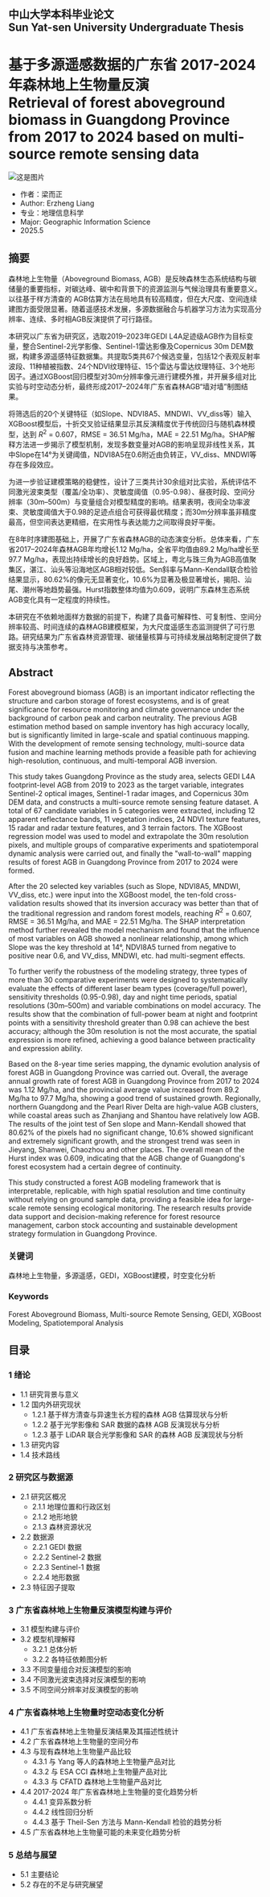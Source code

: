 ##  中山大学本科毕业论文 <br>  Sun Yat-sen University Undergraduate Thesis 

# 基于多源遥感数据的广东省 2017-2024 年森林地上生物量反演 <br> Retrieval of forest aboveground biomass in Guangdong Province from 2017 to 2024 based on multi-source remote sensing data

![这是图片](https://raw.githubusercontent.com/Keisei-Kintetsu/My-Undergraduate-Thesis/refs/heads/main/cover_image.jpg)

- 作者：梁而正
- Author: Erzheng Liang
- 专业：地理信息科学
- Major: Geographic Information Science
- 2025.5 




## 摘要

森林地上生物量（Aboveground Biomass, AGB）是反映森林生态系统结构与碳储量的重要指标，对碳达峰、碳中和背景下的资源监测与气候治理具有重要意义。以往基于样方清查的 AGB估算方法在局地具有较高精度，但在大尺度、空间连续建图方面受限显著。随着遥感技术发展，多源数据融合与机器学习方法为实现高分辨率、连续、多时相AGB反演提供了可行路径。

本研究以广东省为研究区，选取2019–2023年GEDI L4A足迹级AGB作为目标变量，整合Sentinel-2光学影像、Sentinel-1雷达影像及Copernicus 30m DEM数据，构建多源遥感特征数据集。共提取5类共67个候选变量，包括12个表观反射率波段、11种植被指数、24个NDVI纹理特征、15个雷达与雷达纹理特征、3个地形因子。通过XGBoost回归模型对30m分辨率像元进行建模外推，并开展多组对比实验与时空动态分析，最终形成2017–2024年广东省森林AGB“墙对墙”制图结果。

将筛选后的20个关键特征（如Slope、NDVI8A5、MNDWI、VV\_diss等）输入XGBoost模型后，十折交叉验证结果显示其反演精度优于传统回归与随机森林模型，达到 $R^2$ = 0.607，RMSE = 36.51 Mg/ha，MAE = 22.51 Mg/ha。SHAP解释方法进一步揭示了模型机制，发现多数变量对AGB的影响呈现非线性关系，其中Slope在14°为关键阈值，NDVI8A5在0.6附近由负转正，VV\_diss、MNDWI等存在多段效应。

为进一步验证建模策略的稳健性，设计了三类共计30余组对比实验，系统评估不同激光波束类型（覆盖/全功率）、灵敏度阈值（0.95-0.98）、昼夜时段、空间分辨率（30m–500m）与变量组合对模型精度的影响。结果表明，夜间全功率波束、灵敏度阈值大于0.98的足迹点组合可获得最优精度；而30m分辨率虽非精度最高，但空间表达更精细，在实用性与表达能力之间取得良好平衡。

在8年时序建图基础上，开展了广东省森林AGB的动态演变分析。总体来看，广东省2017–2024年森林AGB年均增长1.12 Mg/ha，全省平均值由89.2 Mg/ha增长至97.7 Mg/ha，表现出持续增长的良好趋势。区域上，粤北与珠三角为AGB高值聚集区，湛江、汕头等沿海地区AGB相对较低。Sen斜率与Mann-Kendall联合检验结果显示，80.62\%的像元无显著变化，10.6\%为显著及极显著增长，揭阳、汕尾、潮州等地趋势最强。Hurst指数整体均值为0.609，说明广东森林生态系统AGB变化具有一定程度的持续性。

本研究在不依赖地面样方数据的前提下，构建了具备可解释性、可复制性、空间分辨率较高、时间连续的森林AGB建模框架，为大尺度遥感生态监测提供了可行思路。研究结果为广东省森林资源管理、碳储量核算与可持续发展战略制定提供了数据支持与决策参考。


## Abstract

Forest aboveground biomass (AGB) is an important indicator reflecting the structure and carbon storage of forest ecosystems, and is of great significance for resource monitoring and climate governance under the background of carbon peak and carbon neutrality. The previous AGB estimation method based on sample inventory has high accuracy locally, but is significantly limited in large-scale and spatial continuous mapping. With the development of remote sensing technology, multi-source data fusion and machine learning methods provide a feasible path for achieving high-resolution, continuous, and multi-temporal AGB inversion.

This study takes Guangdong Province as the study area, selects GEDI L4A footprint-level AGB from 2019 to 2023 as the target variable, integrates Sentinel-2 optical images, Sentinel-1 radar images, and Copernicus 30m DEM data, and constructs a multi-source remote sensing feature dataset. A total of 67 candidate variables in 5 categories were extracted, including 12 apparent reflectance bands, 11 vegetation indices, 24 NDVI texture features, 15 radar and radar texture features, and 3 terrain factors. The XGBoost regression model was used to model and extrapolate the 30m resolution pixels, and multiple groups of comparative experiments and spatiotemporal dynamic analysis were carried out, and finally the "wall-to-wall" mapping results of forest AGB in Guangdong Province from 2017 to 2024 were formed.

After the 20 selected key variables (such as Slope, NDVI8A5, MNDWI, VV\_diss, etc.) were input into the XGBoost model, the ten-fold cross-validation results showed that its inversion accuracy was better than that of the traditional regression and random forest models, reaching $R^2$ = 0.607, RMSE = 36.51 Mg/ha, and MAE = 22.51 Mg/ha. The SHAP interpretation method further revealed the model mechanism and found that the influence of most variables on AGB showed a nonlinear relationship, among which Slope was the key threshold at 14°, NDVI8A5 turned from negative to positive near 0.6, and VV\_diss, MNDWI, etc. had multi-segment effects.

To further verify the robustness of the modeling strategy, three types of more than 30 comparative experiments were designed to systematically evaluate the effects of different laser beam types (coverage/full power), sensitivity thresholds (0.95-0.98), day and night time periods, spatial resolutions (30m–500m) and variable combinations on model accuracy. The results show that the combination of full-power beam at night and footprint points with a sensitivity threshold greater than 0.98 can achieve the best accuracy; although the 30m resolution is not the most accurate, the spatial expression is more refined, achieving a good balance between practicality and expression ability.

Based on the 8-year time series mapping, the dynamic evolution analysis of forest AGB in Guangdong Province was carried out. Overall, the average annual growth rate of forest AGB in Guangdong Province from 2017 to 2024 was 1.12 Mg/ha, and the provincial average value increased from 89.2 Mg/ha to 97.7 Mg/ha, showing a good trend of sustained growth. Regionally, northern Guangdong and the Pearl River Delta are high-value AGB clusters, while coastal areas such as Zhanjiang and Shantou have relatively low AGB. The results of the joint test of Sen slope and Mann-Kendall showed that 80.62\% of the pixels had no significant change, 10.6\% showed significant and extremely significant growth, and the strongest trend was seen in Jieyang, Shanwei, Chaozhou and other places. The overall mean of the Hurst index was 0.609, indicating that the AGB change of Guangdong's forest ecosystem had a certain degree of continuity.

This study constructed a forest AGB modeling framework that is interpretable, replicable, with high spatial resolution and time continuity without relying on ground sample data, providing a feasible idea for large-scale remote sensing ecological monitoring. The research results provide data support and decision-making reference for forest resource management, carbon stock accounting and sustainable development strategy formulation in Guangdong Province.


### 关键词

森林地上生物量，多源遥感，GEDI，XGBoost建模，时空变化分析

###  Keywords

Forest Aboveground Biomass, Multi-source Remote Sensing, GEDI, XGBoost Modeling, Spatiotemporal Analysis

## 目录

### 1 绪论
- 1.1 研究背景与意义
- 1.2 国内外研究现状
  - 1.2.1 基于样方清查与异速生长方程的森林 AGB 估算现状与分析
  - 1.2.2 基于光学影像和 SAR 数据的森林 AGB 反演现状与分析 
  - 1.2.3 基于 LiDAR 联合光学影像和 SAR 的森林 AGB 反演现状与分析
- 1.3 研究内容
- 1.4 技术路线

### 2 研究区与数据源
- 2.1 研究区概况
  - 2.1.1 地理位置和行政区划
  - 2.1.2 地形地貌
  - 2.1.3 森林资源状况
- 2.2 数据源
  - 2.2.1 GEDI 数据
  - 2.2.2 Sentinel-2 数据
  - 2.2.3 Sentinel-1 数据
  - 2.2.4 地形数据
- 2.3 特征因子提取
### 3 广东省森林地上生物量反演模型构建与评价
- 3.1 模型构建与评价
- 3.2 模型机理解释
  - 3.2.1 总体分析
  - 3.2.2 各特征依赖图分析
- 3.3 不同变量组合对反演模型的影响
- 3.4 不同激光波束选择对反演模型的影响
- 3.5 不同空间分辨率对反演模型的影响

### 4 广东省森林地上生物量时空动态变化分析
- 4.1 广东省森林地上生物量反演结果及其描述性统计
- 4.2 广东省森林地上生物量的空间分布
- 4.3 与现有森林地上生物量产品比较
  - 4.3.1 与 Yang 等人的森林地上生物量产品对比
  - 4.3.2 与 ESA CCI 森林地上生物量产品对比
  - 4.3.3 与 CFATD 森林地上生物量产品对比
- 4.4 2017-2024 年广东省森林地上生物量的变化趋势分析
  - 4.4.1 变异系数分析
  - 4.4.2 线性回归分析
  - 4.4.3 基于 Theil-Sen 方法与 Mann-Kendall 检验的趋势分析
- 4.5 广东省森林地上生物量可能的未来变化趋势分析
### 5 总结与展望
- 5.1 主要结论
- 5.2 存在的不足与研究展望
